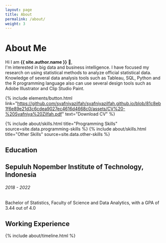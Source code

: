 ```yaml
---
layout: page
title: About
permalink: /about/
weight: 3
---
```


# **About Me**

Hi I am **{{ site.author.name }}** :wave:,<br>
I'm interested in big data and business intelligence. I have focused my research on using statistical methods to analyze official statistical data. Knowledge of several data analysis tools such as Tableau, SQL, Python and the R programming language also can use several design tools such as Adobe Illustrator and Clip Studio Paint.

{% include elements/button.html link="https://github.com/syafniyazilfah/syafniyazilfah.github.io/blob/81c8eb1f6e89e21d3c6cdea9027ec4616d4668c0/assets/CV%20-%20Syafniya%20Zilfah.pdf" text="Download CV" %}

<div class="row">
{% include about/skills.html title="Programming Skills" source=site.data.programming-skills %}
{% include about/skills.html title="Other Skills" source=site.data.other-skills %}
</div>

## Education
<div class="timeline-body bg-themed">
    <div class="timeline-item">
        <div class="content">
          <h2>Sepuluh Nopember Institute of Technology, Indonesia</h2>
          <h6 class="date">2018 - 2022</h6>
          <p>Bachelor of Statistics, Faculty of Science and Data Analytics, with a GPA of 3.44 out of 4.0</p>
        </div>
      </div>
</div>

## Working Experience
<div class="row">
{% include about/timeline.html %}
</div>
